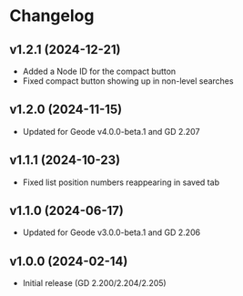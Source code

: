 # Changelog
## v1.2.1 (2024-12-21)
- Added a Node ID for the compact button
- Fixed compact button showing up in non-level searches

## v1.2.0 (2024-11-15)
- Updated for Geode v4.0.0-beta.1 and GD 2.207

## v1.1.1 (2024-10-23)
- Fixed list position numbers reappearing in saved tab

## v1.1.0 (2024-06-17)
- Updated for Geode v3.0.0-beta.1 and GD 2.206

## v1.0.0 (2024-02-14)
- Initial release (GD 2.200/2.204/2.205)